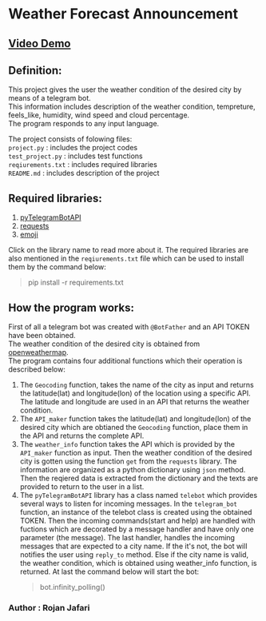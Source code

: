 # Weather Forecast Announcement
## [Video Demo](https://youtu.be/g3VZQYP8zW4)
## Definition:
This project gives the user the weather condition of the desired city by means of a telegram bot.\
This information includes description of the weather condition, tempreture, feels_like, humidity, wind speed and cloud percentage.\
The program responds to any input language.

The project consists of folowing files:\
`project.py` : includes the project codes\
`test_project.py` : includes test functions\
`reqiurements.txt` : includes required libraries\
`README.md` : includes description of the project

## Required libraries:
1. [pyTelegramBotAPI](https://pypi.org/project/pyTelegramBotAPI/)
2. [requests](https://pypi.org/project/requests/)
3. [emoji](https://pypi.org/project/emoji/)

Click on the library name to read more about it.
The required libraries are also mentioned in the `reqiurements.txt` file which can be used to install them by the command below:
>pip install -r requirements.txt

## How the program works:
First of all a telegram bot was created with `@BotFather` and an API TOKEN have been obtained.\
The weather condition of the desired city is obtained from [openweathermap](https://openweathermap.org/api).\
The program contains four additional functions which their operation is described below:
1. The `Geocoding` function, takes the name of the city as input and returns the latitude(lat) and longitude(lon) of the location using a specific API.
The latitude and longitude are used in an API that returns the weather condition.
2. The `API_maker` function takes the latitude(lat) and longitude(lon) of the desired city which are obtianed the `Geocoding` function, place them in the API and returns the complete API.
3. The `weather_info` function takes the API which is provided by the `API_maker` function as input.
Then the weather condition of the desired city is gotten using the function `get` from the `requests` library.
The information are organized as a python dictionary using `json` method. Then the reqiered data is extracted from the dictionary and the texts are provided to return to the user in a list.
4. The `pyTelegramBotAPI` library has a class named `telebot` which provides several ways to listen for incoming messages.
In the `telegram_bot` function, an instance of the telebot class is created using the obtained TOKEN.
Then the incoming commands(start and help) are handled with fuctions which are decorated by a message handler and have only one parameter (the message).
The last handler, handles the incoming messages that are expected to a city name. If the it's not, the bot will notifies the user using `reply_to` method.
Else if the city name is valid, the weather condition, which is obtained using weather_info function, is returned.
At last the command  below will start the bot:
    >bot.infinity_polling()

### Author : Rojan Jafari